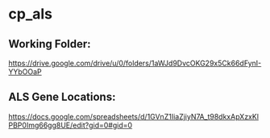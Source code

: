 # cp_als

## Working Folder:
https://drive.google.com/drive/u/0/folders/1aWJd9DvcOKG29x5Ck66dFynI-YYbOOaP

## ALS Gene Locations: 
https://docs.google.com/spreadsheets/d/1GVnZ1IiaZjiyN7A_t98dkxApXzxKlPBP0Img66gg8UE/edit?gid=0#gid=0

